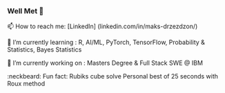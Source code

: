 ### Well Met 👋

  📫 How to reach me: [LinkedIn] (linkedin.com/in/maks-drzezdzon/)
  
  :scroll: I’m currently learning : R, AI/ML, PyTorch, TensorFlow,  Probability & Statistics, Bayes Statistics
  
  :briefcase: I’m currently working on : Masters Degree & Full Stack SWE @ IBM
  
  :neckbeard: Fun fact: Rubiks cube solve Personal best of 25 seconds with Roux method
  
<!--
**Maks-Drzezdzon/Maks-Drzezdzon** is a ✨ _special_ ✨ repository because its `README.md` (this file) appears on your GitHub profile.

Here are some ideas to get you started:

- 🔭 I’m currently working on ...
- 🌱 I’m currently learning ...
- 👯 I’m looking to collaborate on ...
- 🤔 I’m looking for help with ...
- 💬 Ask me about ...
- 📫 How to reach me: ...
- ⚡ Fun fact: ...
- https://gist.github.com/rxaviers/7360908
-->
